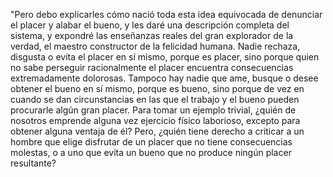 "Pero debo explicarles cómo nació toda
esta idea equivocada de denunciar el placer y alabar el bueno, y les daré una descripción completa del sistema, y expondré las enseñanzas reales del gran explorador de la verdad,
el maestro constructor de la felicidad humana. Nadie rechaza,
disgusta o evita el placer en sí mismo, porque es placer, sino porque quien no sabe perseguir racionalmente el placer encuentra consecuencias extremadamente dolorosas. Tampoco hay nadie que ame,
busque o desee obtener el bueno en sí mismo, porque es bueno, sino porque de vez en cuando se dan circunstancias en las que el trabajo y el bueno pueden procurarle algún gran placer. Para tomar un
ejemplo
trivial, ¿quién de nosotros emprende alguna vez ejercicio físico
laborioso, excepto para obtener
alguna ventaja de él? Pero, ¿quién tiene derecho a criticar
a un hombre que elige disfrutar de un placer que no
tiene consecuencias molestas, o a uno que evita un bueno que no produce ningún placer resultante?